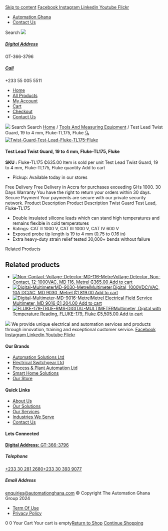 [Skip to content](https://store.automationghana.com/product/twist-guard-test-lead-fluke-tl175-fluke/#content)
[ Facebook ](https://www.facebook.com/automationgh/) [ Instagram ](https://www.instagram.com/automationgh/) [ Linkedin ](https://www.linkedin.com/company/the-automation-ghana-limited/) [ Youtube ](https://www.youtube.com/channel/UCurrRDUSm5oIW39VXjn1u0w) [ Flickr ](https://www.flickr.com/photos/181794037@N07/)
  * [ Automation Ghana ](https://automationghana.com)
  * [ Contact Us ](https://store.automationghana.com/contact/)


Search
[ ![](https://store.automationghana.com/wp-content/uploads/2024/04/Website-TAGG-Logo-BLUE.png) ](https://store.automationghana.com/)
[ ](https://maps.app.goo.gl/m4xeaagWCNbLk4jM6)
#####  [ Digital Address ](https://maps.app.goo.gl/m4xeaagWCNbLk4jM6)
GT-366-3796 
[ ](tel:+233550055511)
#####  [ Call ](tel:+233550055511)
+233 55 005 5511 
  * [Home](https://store.automationghana.com/)
  * [All Products](https://store.automationghana.com/shop/)
  * [My Account](https://store.automationghana.com/my-account/)
  * [Cart](https://store.automationghana.com/cart/)
  * [Checkout](https://store.automationghana.com/checkout/)
  * [Contact Us](https://store.automationghana.com/contact/)


[![](https://store.automationghana.com/wp-content/uploads/2024/04/AutomationGhana_logo_white.png)](https://store.automationghana.com)
Search
Search
[Home](https://store.automationghana.com) / [Tools And Measuring Equipment](https://store.automationghana.com/product-category/tools-and-measuring-equipment/) / Test Lead Twist Guard, 19 to 4 mm, Fluke-TL175, Fluke
[🔍](https://store.automationghana.com/product/twist-guard-test-lead-fluke-tl175-fluke/)
[![Twist-Guard-Test-Lead-Fluke-TL175-Fluke](https://store.automationghana.com/wp-content/uploads/2020/04/Twist-Guard-Test-Lead-Fluke-TL175-Fluke.png)](https://store.automationghana.com/wp-content/uploads/2020/04/Twist-Guard-Test-Lead-Fluke-TL175-Fluke.png)
####  Test Lead Twist Guard, 19 to 4 mm, Fluke-TL175, Fluke 
**SKU :** Fluke-TL175 
₵635.00
Item is sold per unit
Test Lead Twist Guard, 19 to 4 mm, Fluke-TL175, Fluke quantity
Add to cart
  * Pickup: Available today in our stores


Free Delivery 
Free Delivery in Accra for purchases exceeding GHs 1000. 
30 Days Warranty 
You have the right to return your orders within 30 days. 
Secure Payment 
Your payments are secure with our private security network. 
Product Description
Product Description
Twist Guard Test Lead, Fluke-TL175 
  * Double insulated silicone leads which can stand high temperatures and remains flexible in cold temperatures
  * Ratings: CAT II 1000 V, CAT III 1000 V, CAT IV 600 V
  * Exposed probe tip length is 19 to 4 mm (0.75 to 0.16 in)
  * Extra heavy-duty strain relief tested 30,000+ bends without failure


Related Products 
## Related products
  * [![Non-Contact-Voltage-Detector-MD-116-Metre](https://store.automationghana.com/wp-content/uploads/2020/04/Non-Contact-Voltage-Detector-MD-116-Metrel-300x300.png)Voltage Detector, Non-Contact, 12-1000VAC, MD 116, Metrel ₵365.00 ](https://store.automationghana.com/product/non-contact-voltage-detector-md-116-metrel/)
[Add to cart](https://store.automationghana.com/product/twist-guard-test-lead-fluke-tl175-fluke/?add-to-cart=2015)
  * [![Digital-MultimeterMD-9030-Metrel](https://store.automationghana.com/wp-content/uploads/2020/04/Digital-MultimeterMD-9030-Metrel-300x300.png)Multimeter,Digital, 1000VDC/VAC, 10A DC/AC, MD 9030, Metrel ₵1,819.00 ](https://store.automationghana.com/product/digital-multimetermd-9030-metrel/)
[Add to cart](https://store.automationghana.com/product/twist-guard-test-lead-fluke-tl175-fluke/?add-to-cart=2002)
  * [![Digital-Multimeter-MD-9016-Metrel](https://store.automationghana.com/wp-content/uploads/2020/04/Digital-Multimeter-MD-9016-Metrel-300x300.png)Metrel Electrical Field Service Multimeter, MD 9016 ₵1,204.00 ](https://store.automationghana.com/product/digital-multimeter-md-9016-metrel/)
[Add to cart](https://store.automationghana.com/product/twist-guard-test-lead-fluke-tl175-fluke/?add-to-cart=2001)
  * [![FLUKE-179-TRUE-RMS-DIGITAL-MULTIMETER](https://store.automationghana.com/wp-content/uploads/2020/04/FLUKE-179-TRUE-RMS-DIGITAL-MULTIMETER-300x300.jpg)Multimeter, Digital with Temperature Reading, FLUKE-179, Fluke ₵5,505.00 ](https://store.automationghana.com/product/digital-multimeter-fluke-179-fluke/)
[Add to cart](https://store.automationghana.com/product/twist-guard-test-lead-fluke-tl175-fluke/?add-to-cart=1999)


![](https://store.automationghana.com/wp-content/uploads/2024/04/AutomationGhana_logo_white.png)
We provide unique electrical and automation services and products through innovation, training and exceptional customer service.
[ Facebook ](https://www.facebook.com/automationgh/) [ Instagram ](https://www.instagram.com/automationgh/) [ Linkedin ](https://www.linkedin.com/company/the-automation-ghana-limited/) [ Youtube ](https://www.youtube.com/channel/UCurrRDUSm5oIW39VXjn1u0w) [ Flickr ](https://www.flickr.com/photos/181794037@N07/)
#### Our Brands
  * [ Automation Solutions Ltd ](https://store.automationghana.com/product/twist-guard-test-lead-fluke-tl175-fluke/)
  * [ Electrical Switchgear Ltd ](https://store.automationghana.com/product/twist-guard-test-lead-fluke-tl175-fluke/)
  * [ Process & Plant Automation Ltd ](https://store.automationghana.com/product/twist-guard-test-lead-fluke-tl175-fluke/)
  * [ Smart Home Solutions ](https://store.automationghana.com/product/twist-guard-test-lead-fluke-tl175-fluke/)
  * [ Our Store ](https://store.automationghana.com/product/twist-guard-test-lead-fluke-tl175-fluke/)


#### Quick Links
  * [ About Us ](https://store.automationghana.com/product/twist-guard-test-lead-fluke-tl175-fluke/)
  * [ Our Solutions ](https://store.automationghana.com/product/twist-guard-test-lead-fluke-tl175-fluke/)
  * [ Our Services ](https://store.automationghana.com/product/twist-guard-test-lead-fluke-tl175-fluke/)
  * [ Industries We Serve ](https://store.automationghana.com/product/twist-guard-test-lead-fluke-tl175-fluke/)
  * [ Contact Us ](https://store.automationghana.com/product/twist-guard-test-lead-fluke-tl175-fluke/)


#### Lets Connected
[**Digital Address:** GT-366-3796](https://maps.app.goo.gl/m4xeaagWCNbLk4jM6)
#####  Telephone 
[ +233 30 281 2680](tel:+233302812680)[+233 30 393 9077](https://store.automationghana.com/product/twist-guard-test-lead-fluke-tl175-fluke/+233303939077)
#####  Email Address 
enquiries@automationghana.com 
© Copyright The Automation Ghana Group 2024
  * [ Term Of Use ](https://store.automationghana.com/product/twist-guard-test-lead-fluke-tl175-fluke/)
  * [ Privacy Policy ](https://store.automationghana.com/product/twist-guard-test-lead-fluke-tl175-fluke/)


0
0
Your Cart
Your cart is empty[Return to Shop](https://store.automationghana.com/shop/)
[Continue Shopping](https://store.automationghana.com/product/twist-guard-test-lead-fluke-tl175-fluke/)
